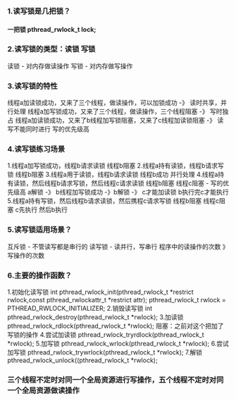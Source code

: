 ### 1.读写锁是几把锁？
#### 一把锁  pthread_rwlock_t lock;
### 2.读写锁的类型：读锁 写锁
读锁 - 对内存做读操作
写锁 - 对内存做写操作


### 3.读写锁的特性
线程a加读锁成功，又来了三个线程，做读操作，可以加锁成功  -》 读时共享，并行处理
线程a加写锁成功，又来了三个线程，做读操作，三个线程阻塞  -》 写时独占
线程a加读锁成功，又来了b线程加写锁阻塞，又来了c线程加读锁阻塞 -》 
读写不能同时进行
写的优先级高
### 4.读写锁练习场景
1.线程a加写锁成功，线程b请求读锁
线程b阻塞
2.线程a持有读锁，线程b请求写锁
线程b阻塞
3.线程a用于读锁，线程b请求读锁
线程b成功 并行处理
4.线程a持有读锁，然后线程b请求写锁，然后线程c请求读锁
线程b阻塞
线程c阻塞 - 写的优先级高
a解锁 -》 b线程加写锁成功 -》b解锁 -》 c才能加读锁
b执行完c才能执行
5.线程a持有写锁，然后线程b请求读锁，然后携程c请求写锁
线程b阻塞 线程c阻塞
c先执行 然后b执行

### 5.读写锁适用场景？
互斥锁 - 不管读写都是串行的
读写锁 - 读并行，写串行
程序中的读操作的次数 》 写操作的次数
### 6.主要的操作函数？
1.初始化读写锁
int pthread_rwlock_init(pthread_rwlock_t *restrict rwlock,const pthread_rwlockattr_t *restrict attr);
pthread_rwlock_t rwlock = PTHREAD_RWLOCK_INITIALIZER;
2.销毁读写锁
int pthread_rwlock_destroy(pthread_rwlock_t *rwlock);
3.加读锁
pthread_rwlock_rdlock(pthread_rwlock_t *rwlock);
阻塞：之前对这个把加了写锁的操作
4.尝试加读锁
pthread_rwlock_tryrdlock(pthread_rwlock_t *rwlock);
5.加写锁
pthread_rwlock_wrlock(pthread_rwlock_t *rwlock);
6.尝试加写锁
pthread_rwlock_trywrlock(pthread_rwlock_t *rwlock);
7.解锁
pthread_rwlock_unlock((pthread_rwlock_t *rwlock);


### 三个线程不定时对同一个全局资源进行写操作，五个线程不定时对同一个全局资源做读操作
